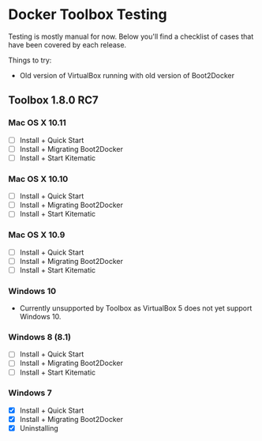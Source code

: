Docker Toolbox Testing
======================

Testing is mostly manual for now. Below you'll find a checklist of cases that have been covered by each release.

Things to try:
- Old version of VirtualBox running with old version of Boot2Docker

## Toolbox 1.8.0 RC7

### Mac OS X 10.11

- [ ] Install + Quick Start
- [ ] Install + Migrating Boot2Docker
- [ ] Install + Start Kitematic 

### Mac OS X 10.10

- [ ] Install + Quick Start
- [ ] Install + Migrating Boot2Docker
- [ ] Install + Start Kitematic 

### Mac OS X 10.9

- [ ] Install + Quick Start
- [ ] Install + Migrating Boot2Docker
- [ ] Install + Start Kitematic 

### Windows 10

- Currently unsupported by Toolbox as VirtualBox 5 does not yet support Windows 10.

### Windows 8 (8.1) 

- [ ] Install + Quick Start
- [ ] Install + Migrating Boot2Docker
- [ ] Install + Start Kitematic 

### Windows 7

- [x] Install + Quick Start
- [x] Install + Migrating Boot2Docker
- [x] Uninstalling
